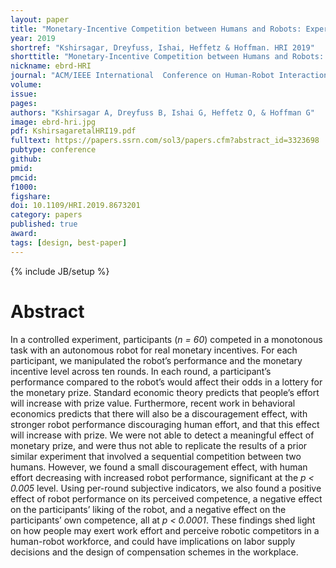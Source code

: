```yaml
---
layout: paper
title: "Monetary-Incentive Competition between Humans and Robots: Experimental Results"
year: 2019
shortref: "Kshirsagar, Dreyfuss, Ishai, Heffetz & Hoffman. HRI 2019"
shorttitle: "Monetary-Incentive Competition between Humans and Robots: Experimental Result"
nickname: ebrd-HRI
journal: "ACM/IEEE International  Conference on Human-Robot Interaction (HRI)"
volume:
issue:
pages:
authors: "Kshirsagar A, Dreyfuss B, Ishai G, Heffetz O, & Hoffman G"
image: ebrd-hri.jpg
pdf: KshirsagaretalHRI19.pdf
fulltext: https://papers.ssrn.com/sol3/papers.cfm?abstract_id=3323698
pubtype: conference
github:
pmid:  
pmcid:
f1000:
figshare:
doi: 10.1109/HRI.2019.8673201
category: papers
published: true
award:
tags: [design, best-paper]
---
```

{% include JB/setup %}

# Abstract

In a controlled experiment, participants (_n = 60_) competed in a monotonous task with an autonomous robot for
real monetary incentives. For each participant, we manipulated the robot’s performance and the monetary incentive level across ten rounds. In each round, a participant’s performance compared to the robot’s would affect their odds in a lottery for the monetary prize. Standard economic theory predicts that people’s effort will increase with prize value. Furthermore, recent work in behavioral economics predicts that there will also be a discouragement effect, with stronger robot performance discouraging human effort, and that this effect will increase with prize. We were not able to detect a meaningful effect of monetary prize, and were thus not able to replicate the results of a prior similar experiment that involved a sequential competition between two humans. However, we found a small discouragement effect, with human effort decreasing
with increased robot performance, significant at the _p < 0.005_ level. Using per-round subjective indicators, we also found a positive effect of robot performance on its perceived competence, a negative effect on the participants’ liking of the robot, and a negative effect on the participants’ own competence, all at _p < 0.0001_. These findings shed light on how people may exert work effort and perceive robotic competitors in a human-robot workforce, and could have implications on labor supply decisions and the design of compensation schemes in the workplace.
